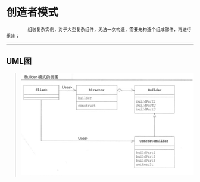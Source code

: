 # 创造者模式
            组装复杂实例，对于大型复杂组件，无法一次构造，需要先构造个组成部件，再进行组装；
            
-------------------------------------------------------------------------------

## UML图
>   ![Builder](https://github.com/yueraiyu/JavaDesignPattern/blob/master/src/com/yeay/design/builder/builder.jpg)  
            
            